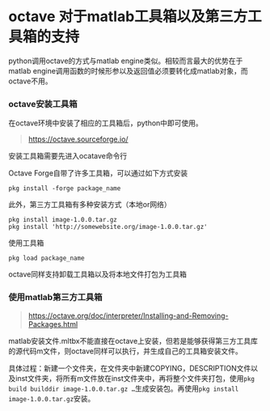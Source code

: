 # octave 对于matlab工具箱以及第三方工具箱的支持
python调用octave的方式与matlab engine类似。相较而言最大的优势在于matlab engine调用函数的时候形参以及返回值必须要转化成matlab对象，而octave不用。
### octave安装工具箱
在octave环境中安装了相应的工具箱后，python中即可使用。
>https://octave.sourceforge.io/

安装工具箱需要先进入ocatave命令行

Octave Forge自带了许多工具箱，可以通过如下方式安装
```
pkg install -forge package_name
```

此外，第三方工具箱有多种安装方式（本地or网络）
```
pkg install image-1.0.0.tar.gz
pkg install 'http://somewebsite.org/image-1.0.0.tar.gz'
```

使用工具箱
```
pkg load package_name
```
octave同样支持卸载工具箱以及将本地文件打包为工具箱
### 使用matlab第三方工具箱
>https://octave.org/doc/interpreter/Installing-and-Removing-Packages.html

matlab安装文件.mltbx不能直接在octave上安装，但若是能够获得第三方工具库的源代码m文件，则octave同样可以执行，并生成自己的工具箱安装文件。

具体过程：新建一个文件夹，在文件夹中新建COPYING，DESCRIPTION文件以及inst文件夹，将所有m文件放在inst文件夹中，再将整个文件夹打包，使用```pkg build builddir image-1.0.0.tar.gz …```生成安装包。再使用```pkg install image-1.0.0.tar.gz```安装。